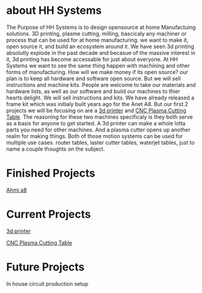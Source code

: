 # about HH Systems
The Purpose of HH Systems is to design opensource at home Manufactuing solutions. 3D printing, plasme cutting, milling, bascicaly any machiner or process that can be used for at home manufacturing. we want to make it, open source it, and build an ecosystem around it. We have seen 3d printing absolutly explode in the past decade and becasue of the massive interest in it, 3d printing has become accessable for just about everyone. At HH Systems we want to see the same thing happen with machining and other forms of manufacturing. How will we make money if its open source? our plan is to keep all hardware and software open source. But we will sell instructions and machine kits. People are welcome to take our materials and hardware lists, as well as our software and build our machines to thier hearts delight. We will sell instructions and kits. We have already released a frame kit which was initialy built years ago for the Anet A8. But our first 2 projects we will be focusing on are a [3d printer](https://github.com/hh-systems/Ahmi-3D) and [CNC Plasma Cutting Table](https://github.com/hh-systems/iocut). The reasoning for these two machines specificaly is they both serve as a basis for anyone to get started. A 3d printer can make a whole lotta parts you need for other machines. And a plasma cutter opens up another realm for making things. Both of those motion systems can be used for multiple use cases. router tables, laster cutter tables, waterjet tables, just to name a couple thoughts on the subject.

# Finished Projects
[Ahmi a8](https://github.com/hh-systems/Ahmi-A8)

# Current Projects
[3d printer](https://github.com/hh-systems/Ahmi-3D)

[CNC Plasma Cutting Table](https://github.com/hh-systems/iocut)

# Future Projects
In house circuit production setup

